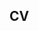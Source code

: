## CV

<center>
        <object data="CV.pdf" 
                width="800"
                height="500">
        </object>
</center>

